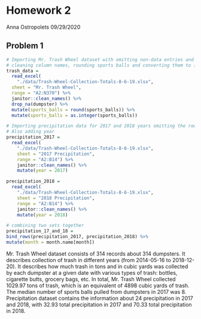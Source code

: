 Homework 2
================
Anna Ostropolets
09/29/2020

## Problem 1

``` r
# Importing Mr. Trash Wheel dataset with omitting non-data entries and rows without dumpster-specific data, 
# cleaning column names, rounding sports balls and converting them to integers.
trash_data = 
  read_excel(
    "./data/Trash-Wheel-Collection-Totals-8-6-19.xlsx", 
  sheet = "Mr. Trash Wheel",
  range = "A2:N370") %>% 
  janitor::clean_names() %>% 
  drop_na(dumpster) %>% 
  mutate(sports_balls = round(sports_balls)) %>% 
  mutate(sports_balls = as.integer(sports_balls))
```

``` r
# Importing precipitation data for 2017 and 2018 years omitting the rows without precipitation data. 
# Also adding year
precipitation_2017 =
  read_excel(
    "./data/Trash-Wheel-Collection-Totals-8-6-19.xlsx", 
    sheet = "2017 Precipitation", 
    range = "A2:B14") %>% 
    janitor::clean_names() %>% 
    mutate(year = 2017) 

precipitation_2018 =
  read_excel(
    "./data/Trash-Wheel-Collection-Totals-8-6-19.xlsx", 
    sheet = "2018 Precipitation", 
    range = "A2:B14") %>% 
    janitor::clean_names() %>% 
    mutate(year = 2018)

# combining two sets together
precipitation_17_and_18 =
bind_rows(precipitation_2017, precipitation_2018) %>%
mutate(month = month.name[month])
```

Mr. Trash Wheel dataset consists of 314 records about 314 dumpsters. It
describes collection of trash in different years (from 2014-05-16 to
2018-12-20). It describes how much trash in tons and in cubic yards was
collected by each dumpster at a given date with various types of trash:
bottles, cigarette butts, grocery bags, etc. In total, Mr. Trash Wheel
collected 1029.97 tons of trash, which is an equivalent of 4898 cubic
yards of trash. The median number of sports balls pulled from dumpsters
in 2017 was 8. Precipitation dataset contains the information about 24
precipitation in 2017 and 2018, with 32.93 total precipitation in 2017
and 70.33 total precipitation in 2018.
